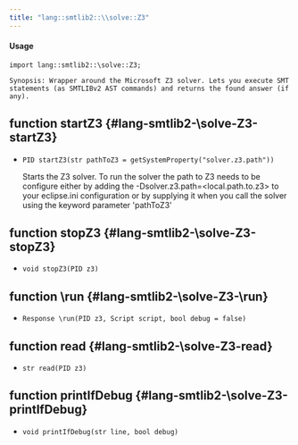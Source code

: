 ```yaml
---
title: "lang::smtlib2::\\solve::Z3"
---
```


#### Usage

`import lang::smtlib2::\solve::Z3;`


	Synopsis: Wrapper around the Microsoft Z3 solver. Lets you execute SMT statements (as SMTLIBv2 AST commands) and returns the found answer (if any). 


## function startZ3 {#lang-smtlib2-\solve-Z3-startZ3}

* ``PID startZ3(str pathToZ3 = getSystemProperty("solver.z3.path"))``


	Starts the Z3 solver.
	To run the solver the path to Z3 needs to be configure either by adding the -Dsolver.z3.path=<local.path.to.z3> to your eclipse.ini configuration or by supplying it 
	when you call the solver using the keyword parameter 'pathToZ3'

## function stopZ3 {#lang-smtlib2-\solve-Z3-stopZ3}

* ``void stopZ3(PID z3)``

## function \run {#lang-smtlib2-\solve-Z3-\run}

* ``Response \run(PID z3, Script script, bool debug = false)``

## function read {#lang-smtlib2-\solve-Z3-read}

* ``str read(PID z3)``

## function printIfDebug {#lang-smtlib2-\solve-Z3-printIfDebug}

* ``void printIfDebug(str line, bool debug)``

